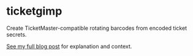 # ticketgimp

Create TicketMaster-compatible rotating barcodes from encoded ticket secrets.

[See my full blog post](https://conduition.io/coding/ticketmaster/) for explanation and context.
